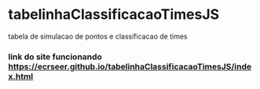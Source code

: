 # tabelinhaClassificacaoTimesJS
tabela de simulacao de pontos e classificacao de times 
### link do site funcionando https://ecrseer.github.io/tabelinhaClassificacaoTimesJS/index.html
